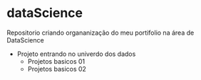# dataScience
Repositorio criando organanização do meu portifolio na área de DataScience

- Projeto entrando no univerdo dos dados
  - Projetos basicos 01
  - Projetos basicos 02
